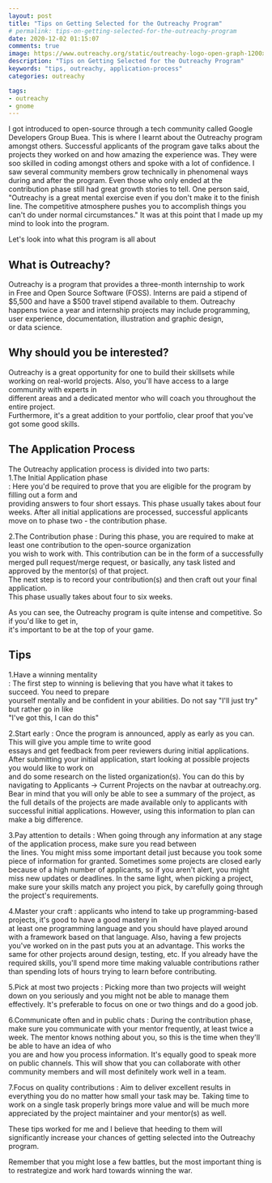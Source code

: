 ```yaml
---
layout: post
title: "Tips on Getting Selected for the Outreachy Program"
# permalink: tips-on-getting-selected-for-the-outreachy-program
date: 2020-12-02 01:15:07
comments: true
image: https://www.outreachy.org/static/outreachy-logo-open-graph-1200x1200.bda3dc7997df.png
description: "Tips on Getting Selected for the Outreachy Program"
keywords: "tips, outreachy, application-process"
categories: outreachy

tags:
- outreachy
- gnome
---
```


I got introduced to open-source through a tech community called Google Developers Group Buea. This is where I learnt about the Outreachy program amongst others. Successful applicants of the program gave talks about the projects they worked on and how amazing the experience was. They were soo skilled in coding amongst others and spoke with a lot of confidence. I saw several community members grow technically in phenomenal ways during and after the program. Even those who only ended at the contribution phase still had great growth stories to tell. One person said, "Outreachy is a great mental exercise even if you don't make it to the finish line. The competitive atmosphere pushes you to accomplish things you can't do under normal circumstances." It was at this point that I made up my mind to look into the program.  


Let's look into what this program is all about  

## What is Outreachy?
Outreachy is a program that provides a three-month internship to work  
in Free and Open Source Software (FOSS). Interns are paid a stipend of  
$5,500 and have a $500 travel stipend available to them. Outreachy  
happens twice a year and internship projects may include programming,  
user experience, documentation, illustration and graphic design,  
or data science.

## Why should you be interested?
Outreachy is a great opportunity for one to build their skillsets while   
 working on real-world projects. Also, you'll have access to a large community with experts in  
 different areas and a dedicated mentor who will coach you throughout the entire project.  
Furthermore, it's a great addition to your portfolio, clear proof that you've got some good skills.  

## The Application Process
The Outreachy application process is divided into two parts:   
1.The Initial Application phase  
: Here you'd be required to prove that you are eligible for the program by filling out a form and  
 providing answers to four short essays. This phase usually takes about four weeks. After all initial  applications are processed, successful applicants move on to phase two - the contribution phase.  

2.The Contribution phase
: During this phase, you are required to make at least one contribution to the open-source organization  
you wish to work with. This contribution can be in the form of a successfully merged pull request/merge  request, or basically, any task listed and approved by the mentor(s) of that project.  
The next step is to record your contribution(s) and then craft out your final application.  
 This phase usually takes about four to six weeks.

As you can see, the Outreachy program is quite intense and competitive. So if you'd like to get in,  
 it's important to be at the top of your game.


## Tips
1.Have a winning mentality  
: The first step to winning is believing that you have what it takes to succeed. You need to prepare  
 yourself mentally and be confident in your abilities. Do not say "I'll just try" but rather go in like  
  "I've got this, I can do this"

2.Start early
: Once the program is announced, apply as early as you can. This will give you ample time to write good  
 essays and get feedback from peer reviewers during initial applications.
After submitting your initial application, start looking at possible projects you would like to work on  
 and do some research on the listed organization(s). You can do this by navigating to Applicants -> Current  Projects on the navbar at outreachy.org. Bear in mind that you will only be able to see a summary of the  project, as the full details of the projects are made available only to applicants with successful initial  applications. However, using this information to plan can make a big difference.

3.Pay attention to details
: When going through any information at any stage of the application process, make sure you read between   
the lines. You might miss some important detail just because you took some piece of information for granted.   Sometimes some projects are closed early because of a high number of applicants, so if you aren't alert, you  might miss new updates or deadlines.
In the same light, when picking a project, make sure your skills match any project you pick, by carefully  going through the project's requirements.  

4.Master your craft
: applicants who intend to take up programming-based projects, it's good to have a good mastery in  
at least one programming language and you should have played around with a framework based on that language.  Also, having a few projects you've worked on in the past puts you at an advantage. This works the same for  other projects around design, testing, etc. If you already have the required skills, you'll spend more time  making valuable contributions rather than spending lots of hours trying to learn before contributing.  

5.Pick at most two projects
: Picking more than two projects will weight down on you seriously and you might not be able to manage them  effectively. It's preferable to focus on one or two things and do a good job.  

6.Communicate often and in public chats
: During the contribution phase, make sure you communicate with your mentor frequently, at least twice a week.  The mentor knows nothing about you, so this is the time when they'll be able to have an idea of who  
 you are and how you process information. It's equally good to speak more on public channels. This will show    that you can collaborate with other community members and will most definitely work well in a team.

7.Focus on quality contributions
: Aim to deliver excellent results in everything you do no matter how small your task may be. Taking time to work on a single task properly brings more value and will be much more appreciated by the project maintainer and your mentor(s) as well.

These tips worked for me and I believe that heeding to them will significantly increase your chances of getting selected into the Outreachy program.

Remember that you might lose a few battles, but the most important thing is to restrategize and work hard towards winning the war.